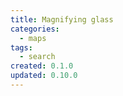 ```yaml
---
title: Magnifying glass
categories:
  - maps
tags:
  - search
created: 0.1.0
updated: 0.10.0
---
```

